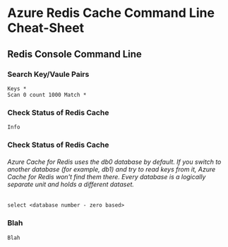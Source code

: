 # Azure Redis Cache Command Line Cheat-Sheet

## Redis Console Command Line

### Search Key/Vaule Pairs
```
Keys *
Scan 0 count 1000 Match *
```

### Check Status of Redis Cache
```
Info
```

### Check Status of Redis Cache
###### Azure Cache for Redis uses the db0 database by default. If you switch to another database (for example, db1) and try to read keys from it, Azure Cache for Redis won't find them there. Every database is a logically separate unit and holds a different dataset.
```
select <database number - zero based>
```

### Blah
```
Blah
```
